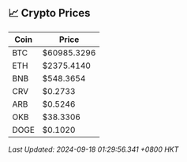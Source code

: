 ## 📈 Crypto Prices

| Coin | Price |
| ---- | ----- |
| BTC | $60985.3296 |
| ETH | $2375.4140 |
| BNB | $548.3654 |
| CRV | $0.2733 |
| ARB | $0.5246 |
| OKB | $38.3306 |
| DOGE | $0.1020 |

_Last Updated: 2024-09-18 01:29:56.341 +0800 HKT_